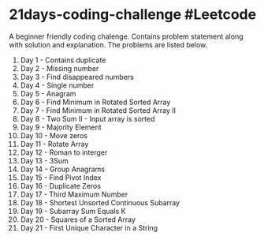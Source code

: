 # 21days-coding-challenge #Leetcode
A beginner friendly coding chalenge. Contains problem statement along with solution and explanation. The problems are listed below.
1. Day 1 - Contains duplicate 
2. Day 2 - Missing number
3. Day 3 - Find disappeared numbers
4. Day 4 - Single number
5. Day 5 - Anagram
6. Day 6 - Find Minimum in Rotated Sorted Array
7. Day 7 - Find Minimum in Rotated Sorted Array II
8. Day 8 - Two Sum II - Input array is sorted
9. Day 9 - Majority Element 
10. Day 10 - Move zeros
11. Day 11 - Rotate Array
12. Day 12 - Roman to interger
13. Day 13 - 3Sum
14. Day 14 - Group Anagrams
15. Day 15 - Find Pivot Index
16. Day 16 - Duplicate Zeros
17. Day 17 - Third Maximum Number
18. Day 18 - Shortest Unsorted Continuous Subarray
19. Day 19 - Subarray Sum Equals K
20. Day 20 - Squares of a Sorted Array
21. Day 21 - First Unique Character in a String
